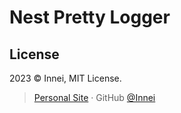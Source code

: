 # Nest Pretty Logger

## License

2023 © Innei, MIT License.

> [Personal Site](https://innei.in/) · GitHub [@Innei](https://github.com/innei/)

